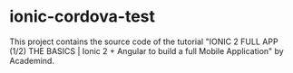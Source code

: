 # ionic-cordova-test
This project contains the source code of the tutorial "IONIC 2 FULL APP (1/2) THE BASICS | Ionic 2 + Angular to build a full Mobile Application" by Academind. 
